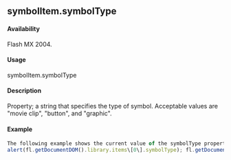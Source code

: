 ## symbolItem.symbolType

#### Availability

Flash MX 2004.

#### Usage

symbolItem.symbolType

#### Description

Property; a string that specifies the type of symbol. Acceptable values are "movie clip", "button", and "graphic".

#### Example

```javascript
The following example shows the current value of the symbolType property, changes it to button, and shows it again:
alert(fl.getDocumentDOM().library.items\[0\].symbolType); fl.getDocumentDOM().library.items\[0\].symbolType = "button"; alert(fl.getDocumentDOM().library.items\[0\].symbolType);

```
